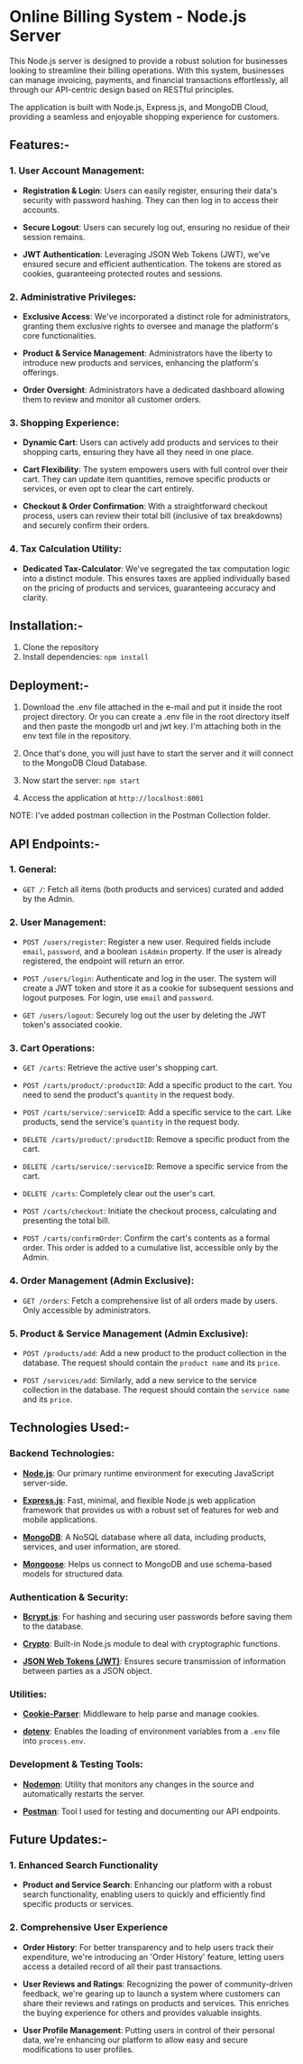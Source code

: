 
# **Online Billing System - Node.js Server**

This Node.js server is designed to provide a robust solution for businesses looking to streamline their billing operations. With this system, businesses can manage invoicing, payments, and financial transactions effortlessly, all through our API-centric design based on RESTful principles.

The application is built with Node.js, Express.js, and MongoDB Cloud, providing a seamless and enjoyable shopping experience for customers.



## **Features:-**

### 1. **User Account Management:**
- **Registration & Login**: Users can easily register, ensuring their data's security with password hashing. They can then log in to access their accounts.
  
- **Secure Logout**: Users can securely log out, ensuring no residue of their session remains.

- **JWT Authentication**: Leveraging JSON Web Tokens (JWT), we've ensured secure and efficient authentication. The tokens are stored as cookies, guaranteeing protected routes and sessions.

### 2. **Administrative Privileges:**
- **Exclusive Access**: We've incorporated a distinct role for administrators, granting them exclusive rights to oversee and manage the platform's core functionalities.
  
- **Product & Service Management**: Administrators have the liberty to introduce new products and services, enhancing the platform's offerings.

- **Order Oversight**: Administrators have a dedicated dashboard allowing them to review and monitor all customer orders.

### 3. **Shopping Experience:**
- **Dynamic Cart**: Users can actively add products and services to their shopping carts, ensuring they have all they need in one place.
  
- **Cart Flexibility**: The system empowers users with full control over their cart. They can update item quantities, remove specific products or services, or even opt to clear the cart entirely.

- **Checkout & Order Confirmation**: With a straightforward checkout process, users can review their total bill (inclusive of tax breakdowns) and securely confirm their orders.

### 4. **Tax Calculation Utility:**
- **Dedicated Tax-Calculator**: We've segregated the tax computation logic into a distinct module. This ensures taxes are applied individually based on the pricing of products and services, guaranteeing accuracy and clarity.

## **Installation:-**

1. Clone the repository
2. Install dependencies: `npm install`
## **Deployment:-**

1. Download the .env file attached in the e-mail and put it inside the root project directory. 
   Or you can create a .env file in the root directory itself and then paste the mongodb url and jwt key. I'm attaching both in the env text file in the repository.

2. Once that's done, you will just have to start the server and it will connect to the MongoDB Cloud Database.

3. Now start the server: `npm start`

4. Access the application at `http://localhost:8001`

NOTE: I've added postman collection in the Postman Collection folder. 

## **API Endpoints:-**

### **1. General:**
- `GET /`: Fetch all items (both products and services) curated and added by the Admin.

### **2. User Management:**
- `POST /users/register`: Register a new user. Required fields include `email`, `password`, and a boolean `isAdmin` property. If the user is already registered, the endpoint will return an error.
  
- `POST /users/login`: Authenticate and log in the user. The system will create a JWT token and store it as a cookie for subsequent sessions and logout purposes. For login, use `email` and `password`.
  
- `GET /users/logout`: Securely log out the user by deleting the JWT token's associated cookie.

### **3. Cart Operations:**
- `GET /carts`: Retrieve the active user's shopping cart.
  
- `POST /carts/product/:productID`: Add a specific product to the cart. You need to send the product's `quantity` in the request body.
  
- `POST /carts/service/:serviceID`: Add a specific service to the cart. Like products, send the service's `quantity` in the request body.
  
- `DELETE /carts/product/:productID`: Remove a specific product from the cart.
  
- `DELETE /carts/service/:serviceID`: Remove a specific service from the cart.
  
- `DELETE /carts`: Completely clear out the user's cart.

- `POST /carts/checkout`: Initiate the checkout process, calculating and presenting the total bill.

- `POST /carts/confirmOrder`: Confirm the cart's contents as a formal order. This order is added to a cumulative list, accessible only by the Admin.

### **4. Order Management (Admin Exclusive):**
- `GET /orders`: Fetch a comprehensive list of all orders made by users. Only accessible by administrators.

### **5. Product & Service Management (Admin Exclusive):**
- `POST /products/add`: Add a new product to the product collection in the database. The request should contain the `product name` and its `price`.

- `POST /services/add`: Similarly, add a new service to the service collection in the database. The request should contain the `service name` and its `price`.
## **Technologies Used:-**

### **Backend Technologies:**
- **[Node.js](https://nodejs.org/)**: Our primary runtime environment for executing JavaScript server-side.
  
- **[Express.js](https://expressjs.com/)**: Fast, minimal, and flexible Node.js web application framework that provides us with a robust set of features for web and mobile applications.

- **[MongoDB](https://www.mongodb.com/)**: A NoSQL database where all data, including products, services, and user information, are stored.

- **[Mongoose](https://mongoosejs.com/)**: Helps us connect to MongoDB and use schema-based models for structured data.

### **Authentication & Security:**
- **[Bcrypt.js](https://www.npmjs.com/package/bcrypt)**: For hashing and securing user passwords before saving them to the database.

- **[Crypto](https://nodejs.org/api/crypto.html)**: Built-in Node.js module to deal with cryptographic functions.

- **[JSON Web Tokens (JWT)](https://jwt.io/)**: Ensures secure transmission of information between parties as a JSON object.

### **Utilities:**
- **[Cookie-Parser](https://www.npmjs.com/package/cookie-parser)**: Middleware to help parse and manage cookies.

- **[dotenv](https://www.npmjs.com/package/dotenv)**: Enables the loading of environment variables from a `.env` file into `process.env`.

### **Development & Testing Tools:**
- **[Nodemon](https://www.npmjs.com/package/nodemon)**: Utility that monitors any changes in the source and automatically restarts the server.

- **[Postman](https://www.postman.com/)**: Tool I used for testing and documenting our API endpoints.
## **Future Updates:-**

### **1. Enhanced Search Functionality**
- **Product and Service Search**: Enhancing our platform with a robust search functionality, enabling users to quickly and efficiently find specific products or services.

### **2. Comprehensive User Experience**
- **Order History**: For better transparency and to help users track their expenditure, we're introducing an 'Order History' feature, letting users access a detailed record of all their past transactions.

- **User Reviews and Ratings**: Recognizing the power of community-driven feedback, we're gearing up to launch a system where customers can share their reviews and ratings on products and services. This enriches the buying experience for others and provides valuable insights.

- **User Profile Management**: Putting users in control of their personal data, we're enhancing our platform to allow easy and secure modifications to user profiles.